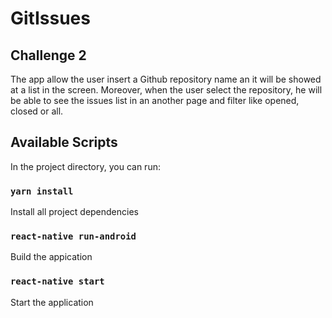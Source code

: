 # GitIssues

## Challenge 2

The app allow the user insert a Github repository name an it will be showed at a list in the screen. Moreover, when the user select the repository, he will be able to see the issues list in an another page and filter like opened, closed or all.

## Available Scripts

In the project directory, you can run:

### `yarn install`

Install all project dependencies

### `react-native run-android`

Build the appication

### `react-native start`

Start the application
